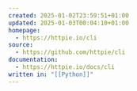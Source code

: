 ```yaml
---
created: 2025-01-02T23:59:51+01:00
updated: 2025-01-03T00:04:10+01:00
homepage:
  - https://httpie.io/cli
source:
  - https://github.com/httpie/cli
documentation:
  - https://httpie.io/docs/cli
written in: "[[Python]]"
---
```

